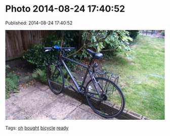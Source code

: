 
# Photo 2014-08-24 17:40:52

Published: 2014-08-24 17:40:52

![](95654403197-0.jpg)

Tags: [oh](tag-oh.md) [bought](tag-bought.md) [bicycle](tag-bicycle.md) [ready](tag-ready.md)
